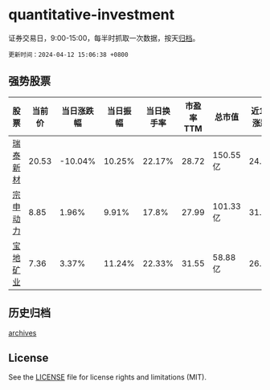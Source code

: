 # quantitative-investment

证券交易日，9:00-15:00，每半时抓取一次数据，按天[归档](archives)。

`更新时间：2024-04-12 15:06:38 +0800`

## 强势股票

|股票|当前价|当日涨跌幅|当日振幅|当日换手率|市盈率TTM|总市值|近10日涨跌幅|
|----|----|----|----|----|----|----|----|
|[瑞泰新材](https://xueqiu.com/S/SZ301238)|20.53|-10.04%|10.25%|22.17%|28.72|150.55亿|24.42%|
|[宗申动力](https://xueqiu.com/S/SZ001696)|8.85|1.96%|9.91%|17.8%|27.99|101.33亿|31.89%|
|[宝地矿业](https://xueqiu.com/S/SH601121)|7.36|3.37%|11.24%|22.33%|31.55|58.88亿|26.46%|

## 历史归档

[archives](archives)

## License

See the [LICENSE](LICENSE) file for license rights and limitations (MIT).